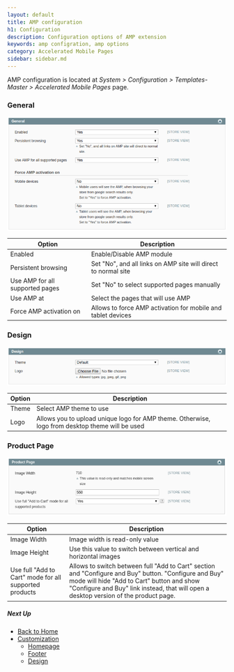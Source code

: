 ```yaml
---
layout: default
title: AMP configuration
h1: Configuration
description: Configuration options of AMP extension
keywords: amp configration, amp options
category: Accelerated Mobile Pages
sidebar: sidebar.md
---
```


AMP configuration is located at
_System > Configuration > Templates-Master > Accelerated Mobile Pages_ page.

### General

![General section](/images/m1/amp/configuration/section-general.png)

Option | Description
-------|------------
Enabled | Enable/Disable AMP module
Persistent browsing | Set "No", and all links on AMP site will direct to normal site
Use AMP for all supported pages | Set "No" to select supported pages manually
Use AMP at | Select the pages that will use AMP
Force AMP activation on | Allows to force AMP activation for mobile and tablet devices

### Design

![General section](/images/m1/amp/configuration/section-design.png)

Option | Description
-------|------------
Theme | Select AMP theme to use
Logo | Allows you to upload unique logo for AMP theme. Otherwise, logo from desktop theme will be used

### Product Page

![Product page section](/images/m1/amp/configuration/section-product.png)

Option | Description
-------|------------
Image Width | Image width is read-only value
Image Height | Use this value to switch between vertical and horizontal images
Use full "Add to Cart" mode for all supported products | Allows to switch between full "Add to Cart" section and "Configure and Buy" button. "Configure and Buy" mode will hide "Add to Cart" button and show "Configure and Buy" link instead, that will open a desktop version of the product page.

##### Next Up

 -  [Back to Home](/m1/extensions/amp/)
 -  [Customization](../customization/)
    -  [Homepage](../customization/homepage/)
    -  [Footer](../customization/footer/)
    -  [Design](../customization/design/)
